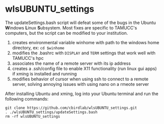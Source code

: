 # wlsUBUNTU_settings
The updateSettings.bash script will defeat some of the bugs in the Ubuntu **W**indows **L**inux **S**ubsystem. Most fixes are specific to TAMUCC's computers, but the script can be modified to your institution.  
1. creates environmental variable winhome with path to the windows home directory, ex: `cd $winhome`
2. modifies the .bashrc with `DISPLAY` and `TERM` settings that work well with TAMUCC's hpc
3. associates the name of a remote server with its ip address
4. creates a .ssh/config file to enable X11 functionality (run linux gui apps) if xming is installed and running
5. modifies behavior of cursor when using ssh to connect to a remote server, solving annoying issues with using nano on a rmeote server

After installing Ubuntu and xming, log into your Ubuntu terminal and run the following commands:
```
git clone https://github.com/cbirdlab/wlsUBUNTU_settings.git
. ./wlsUBUNTU_settings/updateSettings.bash
rm -rf wlsUBUNTU_settings
```



